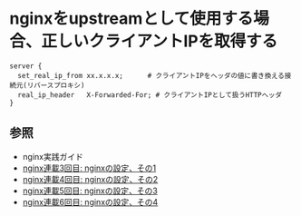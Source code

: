 # nginxをupstreamとして使用する場合、正しいクライアントIPを取得する
```
server {
  set_real_ip_from xx.x.x.x;      # クライアントIPをヘッダの値に書き換える接続元(リバースプロキシ)
  real_ip_header   X-Forwarded-For; # クライアントIPとして扱うHTTPヘッダ
}
```

## 参照
- nginx実践ガイド
- [nginx連載3回目: nginxの設定、その1](https://heartbeats.jp/hbblog/2012/02/nginx03.html#more)
- [nginx連載4回目: nginxの設定、その2](https://heartbeats.jp/hbblog/2012/04/nginx04.html)
- [nginx連載5回目: nginxの設定、その3](https://heartbeats.jp/hbblog/2012/04/nginx05.html#more)
- [nginx連載6回目: nginxの設定、その4](https://heartbeats.jp/hbblog/2012/04/nginx06.html#more)
